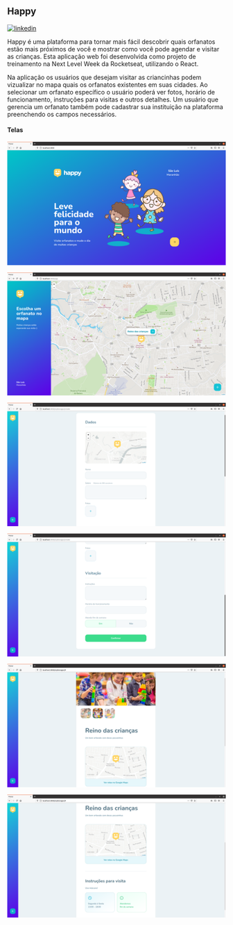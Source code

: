 ## Happy
[![linkedin](https://img.shields.io/badge/-Israel%20Lima-blue?logo=linkedin&&style=flat-square)](https://www.linkedin.com/in/israel-vitor-lima-86229116a/)

Happy é uma plataforma para tornar mais fácil descobrir quais orfanatos estão mais próximos de você e mostrar como você pode agendar e visitar as crianças. Esta aplicação web foi desenvolvida como projeto de treinamento na Next Level Week da Rocketseat, utilizando o React.

Na aplicação os usuários que desejam visitar as criancinhas podem vizualizar no mapa quais os orfanatos existentes em suas cidades. Ao selecionar um orfanato específico o usuário poderá ver fotos, horário de funcionamento, instruções para visitas e outros detalhes. Um usuário que gerencia um orfanato também pode cadastrar sua instituição na plataforma preenchendo os campos necessários.

#### Telas

![landing-page](https://github.com/israel-vitor/happy/blob/main/src/images/preview-images/landing-page.png)

![map-page](https://github.com/israel-vitor/happy/blob/main/src/images/preview-images/map-page.png)

![create-orphanage-1](https://github.com/israel-vitor/happy/blob/main/src/images/preview-images/create-orphanage-1.png)

![create-orphanage-2](https://github.com/israel-vitor/happy/blob/main/src/images/preview-images/create-orphanage-2.png)

![orphanage-details-1](https://github.com/israel-vitor/happy/blob/main/src/images/preview-images/orphanage-details-1.png)

![orphanage-details-2](https://github.com/israel-vitor/happy/blob/main/src/images/preview-images/orphanage-details-2.png)
